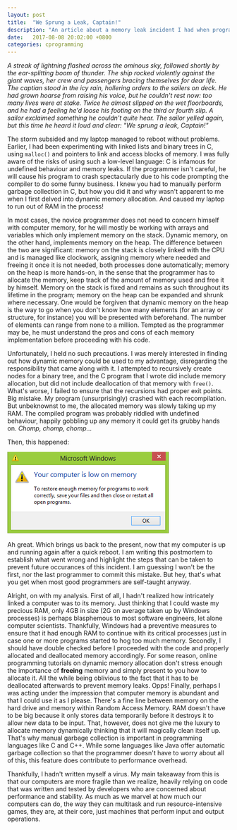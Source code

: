 ```yaml
---
layout: post
title:  "We Sprung a Leak, Captain!"
description: "An article about a memory leak incident I had when programming in C"
date:   2017-08-08 20:02:00 +0800
categories: cprogramming
---
```


*A streak of lightning flashed across the ominous sky, followed shortly by the ear-splitting boom of thunder. The ship rocked violently against the giant waves, her crew and passengers bracing themselves for dear life. The captian stood in the icy rain, hollering orders to the sailers on deck. He had grown hoarse from raising his voice, but he couldn't rest now: too many lives were at stake. Twice he almost slipped on the wet floorboards, and he had a feeling he'd loose his footing on the third or fourth slip. A sailor exclaimed something he couldn't quite hear. The sailor yelled again, but this time he heard it loud and clear: "We sprung a leak, Captain!"*

The storm subsided and my laptop managed to reboot without problems. Earlier, I had been experimenting with linked lists and binary trees in C, using `malloc()` and pointers to link and access blocks of memory. I was fully aware of the risks of using such a low-level language: C is infamous for undefined behaviour and memory leaks. If the programmer isn't careful, he will cause his program to crash spectacularly due to his code prompting the compiler to do some funny business. I knew you had to manually perform garbage collection in C, but how you did it and why wasn't apparent to me when I first delved into dynamic memory allocation. And caused my laptop to run out of RAM in the process!

In most cases, the novice programmer does not need to concern himself with computer memory, for he will mostly be working with arrays and variables which only implement memory on the stack. Dynamic memory, on the other hand, implements memory on the heap. The difference between the two are significant: memory on the stack is closely linked with the CPU and is managed like clockwork, assigning memory where needed and freeing it once it is not needed, both processes done automatically; memory on the heap is more hands-on, in the sense that the programmer has to allocate the memory, keep track of the amount of memory used and free it by himself. Memory on the stack is fixed and remains as such throughout its lifetime in the program; memory on the heap can be expanded and shrunk where necessary. One would be forgiven that dynamic memory on the heap is the way to go when you don't know how many elements (for an array or structure, for instance) you will be presented with beforehand. The number of elements can range from none to a million. Tempted as the programmer may be, he must understand the pros and cons of each memory implementation before proceeding with his code.

Unfortunately, I held no such precautions. I was merely interested in finding out how dynamic memory could be used to my advantage, disregarding the responsibility that came along with it. I attempted to recursively create nodes for a binary tree, and the C program that I wrote did include memory allocation, but did not include deallocation of that memory with `free()`. What's worse, I failed to ensure that the recursions had proper exit points. Big mistake. My program (unsurprisingly) crashed with each recompilation. But unbeknownst to me, the allocated memory was slowly taking up my RAM. The compiled program was probably riddled with undefined behaviour, happily gobbling up any memory it could get its grubby hands on. *Chomp, chomp, chomp...*

Then, this happened:

![Low on memory](/img/posts/2017-08-08-we-sprung-a-leak-captain/lowonmemory.png)

Ah great. Which brings us back to the present, now that my computer is up and running again after a quick reboot. I am writing this postmortem to establish what went wrong and highlight the steps that can be taken to prevent future occurances of this incident. I am guessing I won't be the first, nor the last programmer to commit this mistake. But hey, that's what you get when most good programmers are self-taught anyway.

Alright, on with my analysis. First of all, I hadn't realized how intricately linked a computer was to its memory. Just thinking that I could waste my precious RAM, only 4GB in size (2G on average taken up by Windows processes) is perhaps blasphemous to most software engineers, let alone computer scientists. Thankfully, Windows had a preventive measures to ensure that it had enough RAM to continue with its critical processes just in case one or more programs started to hog too much memory. Secondly, I should have double checked before I proceeded with the code and properly allocated and deallocated memory accordingly. For some reason, online programming tutorials on dynamic memory allocation don't stress enough the importance of **freeing** memory and simply present to you how to allocate it. All the while being oblivious to the fact that it has to be deallocated afterwards to prevent memory leaks. Opps! Finally, perhaps I was acting under the impression that computer memory is abundant and that I could use it as I please. There's a fine line between memory on the hard drive and memory within Random Access Memory. RAM doesn't have to be big because it only stores data temporarily before it destroys it to allow new data to be input. That, however, does not give me the luxury to allocate memory dynamically thinking that it will magically clean itself up. That's why manual garbage collection is important in programming languages like C and C++. While some languages like Java offer automatic garbage collection so that the programmer doesn't have to worry about all of this, this feature does contribute to performance overhead.

Thankfully, I hadn't written myself a virus. My main takeaway from this is that our computers are more fragile than we realize, heavily relying on code that was written and tested by developers who are concerned about performance and stability. As much as we marvel at how much our computers can do, the way they can multitask and run resource-intensive games, they are, at their core, just machines that perform input and output operations.